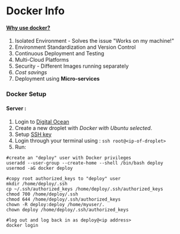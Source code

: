 # Docker Info
#### [Why use docker?](https://dzone.com/articles/5-key-benefits-docker-ci)
1. Isolated Environment - Solves the issue "Works on my machine!"
2. Environment Standardization and Version Control
3. Continuous Deployment and Testing
4. Multi-Cloud Platforms
5. Security - Different Images running separately
6. *Cost savings*
7. Deployment using **Micro-services**

### Docker Setup 
#### Server :
1. Login to [Digital Ocean](digitalocean.com)
2. Create a new droplet with *Docker with Ubuntu selected*.
3. Setup [SSH key](https://docs.docker.com/docker-cloud/cloud-swarm/ssh-key-setup/)
4. Login through your terminal using :
	`ssh root@<ip-of-droplet>`
5. Run:
```
#create an "deploy" user with Docker privileges
useradd --user-group --create-home --shell /bin/bash deploy
usermod -aG docker deploy

#copy root authorized_keys to "deploy" user
mkdir /home/deploy/.ssh
cp ~/.ssh/authorized_keys /home/deploy/.ssh/authorized_keys
chmod 700 /home/deploy/.ssh
chmod 644 /home/deploy/.ssh/authorized_keys
chown -R deploy:deploy /home/myuser/.
chown deploy /home/deploy/.ssh/authorized_keys

#log out and log back in as deploy@<ip address>
docker login
```
